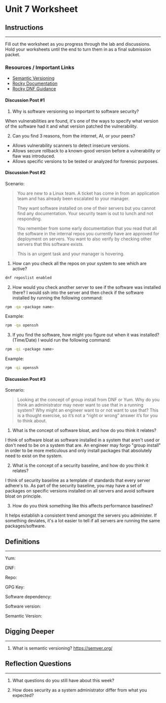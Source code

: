 # Unit 7 Worksheet

## Instructions

---

Fill out the worksheet as you progress through the lab and discussions.
Hold your worksheets until the end to turn them in as a final submission packet.

### Resources / Important Links

- [Semantic Versioning](https://semver.org/)
- [Rocky Documentation](https://docs.rockylinux.org/)
- [Rocky DNF Guidance](https://docs.rockylinux.org/guides/package_management/dnf_package_manager/)

#### Discussion Post #1

1. Why is software versioning so important to software security?

When vulnerabilities are found, it's one of the ways to specify what version of the software had it and what version patched the vulnerability.

2. Can you find 3 reasons, from the internet, AI, or your peers?
 * Allows vulnerability scanners to detect insecure versions.
 * Allows secure rollback to a known-good version before a vulnerability or flaw was introduced.
 * Allows specific versions to be tested or analyzed for forensic purposes.


#### Discussion Post #2

Scenario:
> You are new to a Linux team. A ticket has come in from an application team and has
> already been escalated to your manager.
> 
> They want software installed on one of their servers but you cannot find any
> documentation. Your security team is out to lunch and not responding.
> 
> You remember from some early documentation that you read that all the software in the
> internal repos you currently have are approved for deployment on servers.
> You want to also verify by checking other servers that this software exists.
> 
> This is an urgent task and your manager is hovering.

1. How can you check all the repos on your system to see which are active?
```bash
dnf reposlist enabled
```
2. How would you check another server to see if the software was installed there?
I would ssh into the server and then check if the software installed by running the following command:

```bash
rpm -qa <package name>
```

Example:
```bash
rpm -qa openssh
```

3. If you find the software, how might you figure out when it was installed? (Time/Date)
I would run the following command:

```bash
rpm -qi <package name>
```

Example:
```bash
rpm -qi openssh
```



#### Discussion Post #3

Scenario:
> Looking at the concept of group install from DNF or Yum.
> Why do you think an administrator may never want to use that in a running system?
> Why might an engineer want to or not want to use that?
> This is a thought exercise, so it’s not a “right or wrong” answer it’s for you to think about.

1. What is the concept of software bloat, and how do you think it relates?

I think of software bloat as software installed in a system that aren't used or don't need to be on a system that are. An engineer may forgo "group install" in order to be more meticulous and only install packages that absolutely need to exist on the system.

2. What is the concept of a security baseline, and how do you think it relates?

I think of security baseline as a template of standards that every server adhere's to. As part of the security baseline, you may have a set of packages on specific versions installed on all servers and avoid software bloat on principle.

3. How do you think something like this affects performance baselines?

It helps establish a consistent trend amongst the servers you administer. If something deviates, it's a lot easier to tell if all servers are running the same packages/software. 


## Definitions

---

Yum:

DNF:

Repo:

GPG Key:

Software dependency:

Software version:

Semantic Version:

## Digging Deeper

---

1.  What is semantic versioning? <https://semver.org/>

## Reflection Questions

---

1. What questions do you still have about this week?

2. How does security as a system administrator differ from what you expected?
